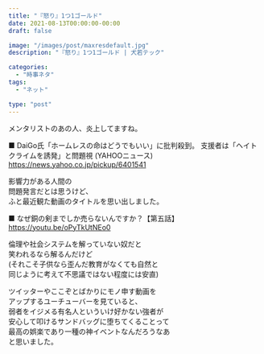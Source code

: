 ```yaml
---
title: "『怒り』1つ1ゴールド"
date: 2021-08-13T00:00:00-00:00
draft: false

image: "/images/post/maxresdefault.jpg"
description: "『怒り』1つ1ゴールド | 犬若テック"

categories:
  - "時事ネタ"
tags:
  - "ネット"

type: "post"
---
```


メンタリストのあの人、炎上してますね。

■ DaiGo氏「ホームレスの命はどうでもいい」に批判殺到。
支援者は「ヘイトクライムを誘発」と問題視 (YAHOOニュース)  
https://news.yahoo.co.jp/pickup/6401541

影響力がある人間の  
問題発言だとは思うけど、  
ふと最近観た動画のタイトルを思い出しました。

■ なぜ銅の剣までしか売らないんですか？【第五話】  
https://youtu.be/oPyTkUtNEo0

倫理や社会システムを解っていない奴だと  
笑われるなら解るんだけど  
(それこそ子供なら歪んだ教育がなくても自然と  
同じように考えて不思議ではない程度には安直)

ツイッターやここぞとばかりにモノ申す動画を  
アップするユーチューバーを見ていると、  
弱者をイジメる有名人といういけ好かない強者が  
安心して叩けるサンドバッグに堕ちてくることって  
最高の娯楽であり一種の神イベントなんだろうなあ  
と思いました。